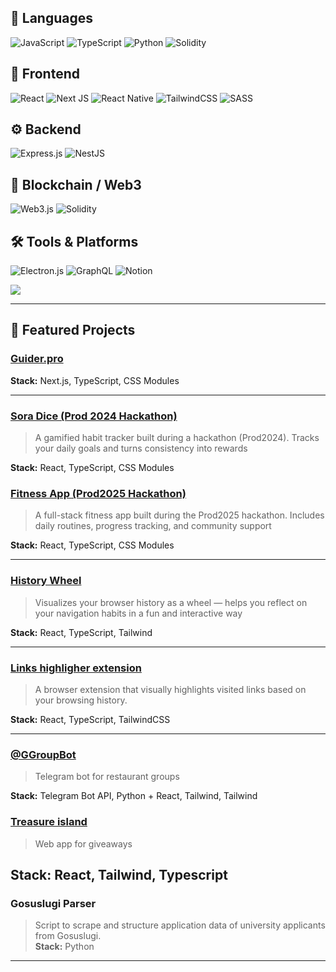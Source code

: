 ## 🧠 Languages
![JavaScript](https://img.shields.io/badge/javascript-%23323330.svg?style=plastic&logo=javascript&logoColor=%23F7DF1E)
![TypeScript](https://img.shields.io/badge/typescript-%23007ACC.svg?style=plastic&logo=typescript&logoColor=white)
![Python](https://img.shields.io/badge/python-3670A0?style=plastic&logo=python&logoColor=ffdd54)
![Solidity](https://img.shields.io/badge/Solidity-%23363636.svg?style=plastic&logo=solidity&logoColor=white)

## 🧩 Frontend
![React](https://img.shields.io/badge/react-%2320232a.svg?style=plastic&logo=react&logoColor=%2361DAFB)
![Next JS](https://img.shields.io/badge/Next-black?style=plastic&logo=next.js&logoColor=white)
![React Native](https://img.shields.io/badge/react_native-%2320232a.svg?style=plastic&logo=react&logoColor=%2361DAFB)
![TailwindCSS](https://img.shields.io/badge/tailwindcss-%2338B2AC.svg?style=plastic&logo=tailwind-css&logoColor=white)
![SASS](https://img.shields.io/badge/SASS-hotpink.svg?style=plastic&logo=SASS&logoColor=white)

## ⚙️ Backend
![Express.js](https://img.shields.io/badge/express.js-%23404d59.svg?style=plastic&logo=express&logoColor=%2361DAFB)
![NestJS](https://img.shields.io/badge/nestjs-%23E0234E.svg?style=plastic&logo=nestjs&logoColor=white)

## 🔗 Blockchain / Web3
![Web3.js](https://img.shields.io/badge/web3.js-F16822?style=plastic&logo=web3.js&logoColor=white)
![Solidity](https://img.shields.io/badge/Solidity-%23363636.svg?style=plastic&logo=solidity&logoColor=white)

## 🛠 Tools & Platforms
![Electron.js](https://img.shields.io/badge/Electron-191970?style=plastic&logo=Electron&logoColor=white)
![GraphQL](https://img.shields.io/badge/-GraphQL-E10098?style=plastic&logo=graphql&logoColor=white)
![Notion](https://img.shields.io/badge/Notion-%23000000.svg?style=plastic&logo=notion&logoColor=white)

![](https://github-readme-stats.vercel.app/api/top-langs/?username=avs-ht&theme=merko&hide_border=false&include_all_commits=false&count_private=false&layout=compact)

---

## 🧩 Featured Projects

### [Guider.pro](https://guider.pro)
**Stack:** Next.js, TypeScript, CSS Modules

---

### [Sora Dice (Prod 2024 Hackathon)](http://sora-dice.vercel.app/)
> A gamified habit tracker built during a hackathon (Prod2024). Tracks your daily goals and turns consistency into rewards

**Stack:** React, TypeScript, CSS Modules


### [Fitness App (Prod2025 Hackathon)](http://prod-2025-fitness-app.vercel.app/)
> A full-stack fitness app built during the Prod2025 hackathon. Includes daily routines, progress tracking, and community support

**Stack:** React, TypeScript, CSS Modules

---

### [History Wheel](https://github.com/avs-ht/history-wheel)
> Visualizes your browser history as a wheel — helps you reflect on your navigation habits in a fun and interactive way

**Stack:** React, TypeScript, Tailwind

---

### [Links highligher extension](https://github.com/avs-ht/history-links-highlighter)
> A browser extension that visually highlights visited links based on your browsing history.

**Stack:** React, TypeScript, TailwindCSS

---

### [@GGroupBot](https://t.me/GGroupBot)
> Telegram bot for restaurant groups

**Stack:** Telegram Bot API, Python + React, Tailwind, Tailwind

### [Treasure island](https://t.me/island555_test_bot)
> Web app for giveaways

**Stack:** React, Tailwind, Typescript
---

### Gosuslugi Parser
> Script to scrape and structure application data of university applicants from Gosuslugi.  
**Stack:** Python

---
